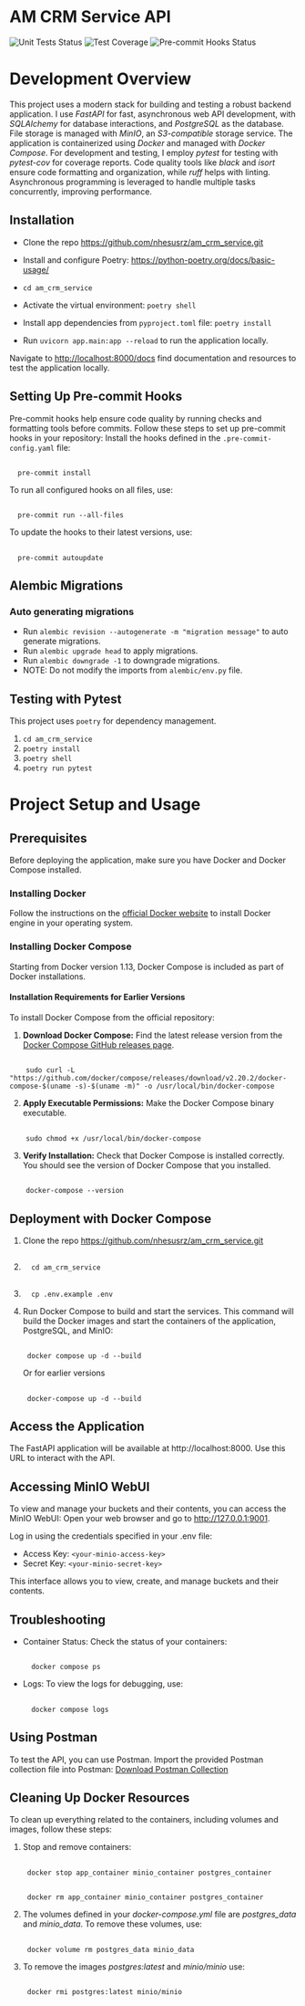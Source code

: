# AM CRM Service API

![Unit Tests Status](https://github.com/nhesusrz/am_crm_service/actions/workflows/pytest.yml/badge.svg) ![Test Coverage](coverage.svg) ![Pre-commit Hooks Status](https://github.com/nhesusrz/am_crm_service/actions/workflows/pre-commit%20hooks.yml/badge.svg)

# Development Overview

This project uses a modern stack for building and testing a robust backend application. I use _FastAPI_ for fast, asynchronous web API development, with _SQLAlchemy_ for database interactions, and _PostgreSQL_ as the database. File storage is managed with _MinIO_, an _S3-compatible_ storage service. The application is containerized using _Docker_ and managed with _Docker Compose_. For development and testing, I employ _pytest_ for testing with _pytest-cov_ for coverage reports. Code quality tools like _black_ and _isort_ ensure code formatting and organization, while _ruff_ helps with linting. Asynchronous programming is leveraged to handle multiple tasks concurrently, improving performance.

## Installation

- Clone the repo <https://github.com/nhesusrz/am_crm_service.git>

- Install and configure Poetry: <https://python-poetry.org/docs/basic-usage/>
- `cd am_crm_service`
- Activate the virtual environment: `poetry shell`
- Install app dependencies from `pyproject.toml` file: `poetry install`
- Run `uvicorn app.main:app --reload`  to run the application locally.

Navigate to <http://localhost:8000/docs> find documentation and resources to test the application locally.

## Setting Up Pre-commit Hooks

Pre-commit hooks help ensure code quality by running checks and formatting tools before commits. Follow these steps to set up pre-commit hooks in your repository:
Install the hooks defined in the `.pre-commit-config.yaml` file:
##
      pre-commit install

To run all configured hooks on all files, use:
##
      pre-commit run --all-files

To update the hooks to their latest versions, use:
##
      pre-commit autoupdate

## Alembic Migrations

### Auto generating migrations

- Run `alembic revision --autogenerate -m "migration message"` to auto generate migrations.
- Run `alembic upgrade head` to apply migrations.
- Run `alembic downgrade -1` to downgrade migrations.
- NOTE: Do not modify the imports from `alembic/env.py` file.

## Testing with Pytest

This project uses `poetry` for dependency management.

1. `cd am_crm_service`
2. `poetry install`
3. `poetry shell`
4. `poetry run pytest`


# Project Setup and Usage

## Prerequisites
Before deploying the application, make sure you have Docker and Docker Compose installed.

### Installing Docker

Follow the instructions on the [official Docker website](https://docs.docker.com/engine/install/) to install Docker engine in your operating system.

### Installing Docker Compose

Starting from Docker version 1.13, Docker Compose is included as part of Docker installations.

#### Installation Requirements for Earlier Versions

To install Docker Compose from the official repository:

1. **Download Docker Compose:** Find the latest release version from the [Docker Compose GitHub releases page](https://github.com/docker/compose/releases).
##
        sudo curl -L "https://github.com/docker/compose/releases/download/v2.20.2/docker-compose-$(uname -s)-$(uname -m)" -o /usr/local/bin/docker-compose

2. **Apply Executable Permissions:** Make the Docker Compose binary executable.
##
        sudo chmod +x /usr/local/bin/docker-compose

3. **Verify Installation:** Check that Docker Compose is installed correctly. You should see the version of Docker Compose that you installed.
##
        docker-compose --version

## Deployment with Docker Compose

1. Clone the repo <https://github.com/nhesusrz/am_crm_service.git>
2. ##
         cd am_crm_service
3. ##
         cp .env.example .env
4. Run Docker Compose to build and start the services. This command will build the Docker images and start the containers of the application, PostgreSQL, and MinIO:
    ##
        docker compose up -d --build
    Or for earlier versions
    ##
        docker-compose up -d --build

## Access the Application
The FastAPI application will be available at http://localhost:8000. Use this URL to interact with the API.

## Accessing MinIO WebUI

To view and manage your buckets and their contents, you can access the MinIO WebUI:
Open your web browser and go to http://127.0.0.1:9001.

Log in using the credentials specified in your .env file:
* Access Key: `<your-minio-access-key>`
* Secret Key: `<your-minio-secret-key>`

This interface allows you to view, create, and manage buckets and their contents.

## Troubleshooting

- Container Status: Check the status of your containers:
    ##
        docker compose ps
- Logs: To view the logs for debugging, use:
    ##
        docker compose logs


## Using Postman

To test the API, you can use Postman. Import the provided Postman collection file into Postman: [Download Postman Collection](https://github.com/user-attachments/files/16822519/AM_CRM_SERVICE.postman_collection.json)

## Cleaning Up Docker Resources

To clean up everything related to the containers, including volumes and images, follow these steps:

1. Stop and remove containers:
    ##
        docker stop app_container minio_container postgres_container
    ##
        docker rm app_container minio_container postgres_container
2. The volumes defined in your _docker-compose.yml_ file are _postgres_data_ and _minio_data_. To remove these volumes, use:
    ##
        docker volume rm postgres_data minio_data
3. To remove the images _postgres:latest_ and _minio/minio_ use:
    ##
        docker rmi postgres:latest minio/minio
